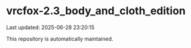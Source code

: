 # vrcfox-2.3_body_and_cloth_edition

Last updated: 2025-06-28 23:20:15

This repository is automatically maintained.
